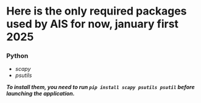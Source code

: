 # **Here is the only required packages used by AIS for now, january first 2025**
### Python
- *scapy*
- *psutils*

***To install them, you need to run `pip install scapy psutils psutil` before launching the application.***
